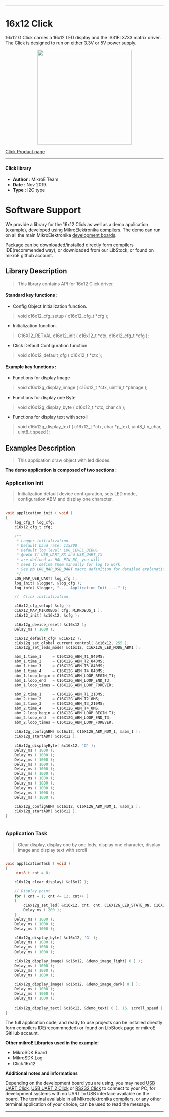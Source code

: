 
---
# 16x12 Click

16x12 G Click carries a 16x12 LED display and the IS31FL3733 matrix driver. The Click is designed to run on either 3.3V or 5V power supply.

<p align="center">
  <img src="https://download.mikroe.com/images/click_for_ide/16x12g_click.png" height=300px>
</p>

[Click Product page](https://www.mikroe.com/16x12-g-click)

---


#### Click library 

- **Author**        : MikroE Team
- **Date**          : Nov 2019.
- **Type**          : I2C type


# Software Support

We provide a library for the 16x12 Click 
as well as a demo application (example), developed using MikroElektronika 
[compilers](https://shop.mikroe.com/compilers). 
The demo can run on all the main MikroElektronika [development boards](https://shop.mikroe.com/development-boards).

Package can be downloaded/installed directly form compilers IDE(recommended way), or downloaded from our LibStock, or found on mikroE github account. 

## Library Description

> This library contains API for 16x12 Click driver.

#### Standard key functions :

- Config Object Initialization function.
> void c16x12_cfg_setup ( c16x12_cfg_t *cfg ); 
 
- Initialization function.
> C16X12_RETVAL c16x12_init ( c16x12_t *ctx, c16x12_cfg_t *cfg );

- Click Default Configuration function.
> void c16x12_default_cfg ( c16x12_t *ctx );


#### Example key functions :

- Functions for display Image 
> void c16x12g_display_image ( c16x12_t *ctx, uint16_t *pImage );

- Functions for display one Byte
> void c16x12g_display_byte ( c16x12_t *ctx, char ch );

- Functions for display text with scroll 
> void c16x12g_display_text ( c16x12_t *ctx, char *p_text, uint8_t n_char, uint8_t speed );

## Examples Description

>  This application draw object with led diodes.

**The demo application is composed of two sections :**

### Application Init 

> Initialization default device configuration, sets LED mode, 
> configuration ABM and display one character.


```c

void application_init ( void )
{
    log_cfg_t log_cfg;
    c16x12_cfg_t cfg;

    /** 
     * Logger initialization.
     * Default baud rate: 115200
     * Default log level: LOG_LEVEL_DEBUG
     * @note If USB_UART_RX and USB_UART_TX 
     * are defined as HAL_PIN_NC, you will 
     * need to define them manually for log to work. 
     * See @b LOG_MAP_USB_UART macro definition for detailed explanation.
     */
    LOG_MAP_USB_UART( log_cfg );
    log_init( &logger, &log_cfg );
    log_info( &logger, "---- Application Init ----" );

    //  Click initialization.

    c16x12_cfg_setup( &cfg );
    C16X12_MAP_MIKROBUS( cfg, MIKROBUS_1 );
    c16x12_init( &c16x12, &cfg );

    c16x12g_device_reset( &c16x12 );
    Delay_ms ( 1000 );

    c16x12_default_cfg( &c16x12 );
    c16x12g_set_global_current_control( &c16x12, 255 );
    c16x12g_set_leds_mode( &c16x12, C16X12G_LED_MODE_ABM1 );

    abm_1.time_1     = C16X12G_ABM_T1_840MS;
    abm_1.time_2     = C16X12G_ABM_T2_840MS;
    abm_1.time_3     = C16X12G_ABM_T3_840MS;
    abm_1.time_4     = C16X12G_ABM_T4_840MS;
    abm_1.loop_begin = C16X12G_ABM_LOOP_BEGIN_T1;
    abm_1.loop_end   = C16X12G_ABM_LOOP_END_T3;
    abm_1.loop_times = C16X12G_ABM_LOOP_FOREVER;
    
    abm_2.time_1     = C16X12G_ABM_T1_210MS;
    abm_2.time_2     = C16X12G_ABM_T2_0MS;
    abm_2.time_3     = C16X12G_ABM_T3_210MS;
    abm_2.time_4     = C16X12G_ABM_T4_0MS;
    abm_2.loop_begin = C16X12G_ABM_LOOP_BEGIN_T1;
    abm_2.loop_end   = C16X12G_ABM_LOOP_END_T3;
    abm_2.loop_times = C16X12G_ABM_LOOP_FOREVER;

    c16x12g_configABM( &c16x12, C16X12G_ABM_NUM_1, &abm_1 );
    c16x12g_startABM( &c16x12 );
    
    c16x12g_displayByte( &c16x12, 'G' );
    Delay_ms ( 1000 );
    Delay_ms ( 1000 );
    Delay_ms ( 1000 );
    Delay_ms ( 1000 );
    Delay_ms ( 1000 );
    Delay_ms ( 1000 );
    Delay_ms ( 1000 );
    Delay_ms ( 1000 );
    Delay_ms ( 1000 );
    Delay_ms ( 1000 );
    Delay_ms ( 1000 );
    
    c16x12g_configABM( &c16x12, C16X12G_ABM_NUM_1, &abm_2 );
    c16x12g_startABM( &c16x12 );
}
  
```

### Application Task

> Clear display, display one by one leds, display one character,
> display image and display text with scroll


```c

void applicationTask ( void )
{
    uint8_t cnt = 0;

    c16x12g_clear_display( &c16x12 );

    // Display point
    for ( cnt = 1; cnt <= 12; cnt++ )
    {
        c16x12g_set_led( &c16x12, cnt, cnt, C16X12G_LED_STATE_ON, C16X12G_STOP_SETTINGS );
        Delay_ms ( 200 );
    }
    Delay_ms ( 1000 );
    Delay_ms ( 1000 );
    Delay_ms ( 1000 );

    c16x12g_display_byte( &c16x12, 'G' );
    Delay_ms ( 1000 );
    Delay_ms ( 1000 );
    Delay_ms ( 1000 );

    c16x12g_display_image( &c16x12, &demo_image_light[ 0 ] );
    Delay_ms ( 1000 );
    Delay_ms ( 1000 );
    Delay_ms ( 1000 );
    
    c16x12g_display_image( &c16x12, &demo_image_dark[ 0 ] );
    Delay_ms ( 1000 );
    Delay_ms ( 1000 );
    Delay_ms ( 1000 );
    
    c16x12g_display_text( &c16x12, &demo_text[ 0 ], 16, scroll_speed );
} 

```

The full application code, and ready to use projects can be  installed directly form compilers IDE(recommneded) or found on LibStock page or mikroE GitHub accaunt.

**Other mikroE Libraries used in the example:** 

- MikroSDK.Board
- MikroSDK.Log
- Click.16x12

**Additional notes and informations**

Depending on the development board you are using, you may need 
[USB UART Click](https://shop.mikroe.com/usb-uart-click), 
[USB UART 2 Click](https://shop.mikroe.com/usb-uart-2-click) or 
[RS232 Click](https://shop.mikroe.com/rs232-click) to connect to your PC, for 
development systems with no UART to USB interface available on the board. The 
terminal available in all Mikroelektronika 
[compilers](https://shop.mikroe.com/compilers), or any other terminal application 
of your choice, can be used to read the message.



---
